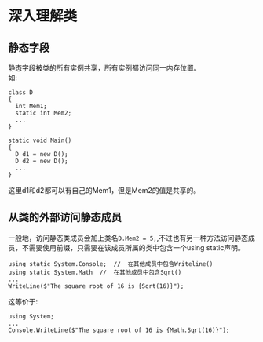 # 深入理解类
## 静态字段
静态字段被类的所有实例共享，所有实例都访问同一内存位置。  
如:
```
class D
{
  int Mem1;
  static int Mem2;
  ...
}

static void Main()
{
  D d1 = new D();
  D d2 = new D();
  ... 
}
```
这里d1和d2都可以有自己的Mem1，但是Mem2的值是共享的。  

## 从类的外部访问静态成员
一般地，访问静态类成员会加上类名`D.Mem2 = 5;`,不过也有另一种方法访问静态成员，不需要使用前缀，只需要在该成员所属的类中包含一个using static声明。  
```
using static System.Console;  //  在其他成员中包含Writeline()
using static System.Math  //  在其他成员中包含Sqrt()
...
WriteLine($"The square root of 16 is {Sqrt(16)}");
```
这等价于:
```
using System;
...
Console.WriteLine($"The square root of 16 is {Math.Sqrt(16)}");
```

